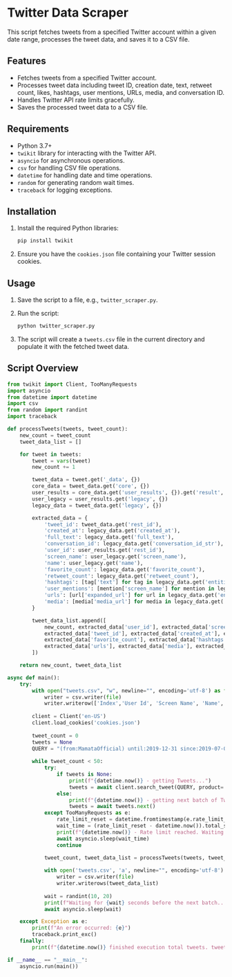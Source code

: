 # Twitter Data Scraper

This script fetches tweets from a specified Twitter account within a given date range, processes the tweet data, and saves it to a CSV file.

## Features

- Fetches tweets from a specified Twitter account.
- Processes tweet data including tweet ID, creation date, text, retweet count, likes, hashtags, user mentions, URLs, media, and conversation ID.
- Handles Twitter API rate limits gracefully.
- Saves the processed tweet data to a CSV file.

## Requirements

- Python 3.7+
- `twikit` library for interacting with the Twitter API.
- `asyncio` for asynchronous operations.
- `csv` for handling CSV file operations.
- `datetime` for handling date and time operations.
- `random` for generating random wait times.
- `traceback` for logging exceptions.

## Installation

1. Install the required Python libraries:

    ```sh
    pip install twikit
    ```

2. Ensure you have the `cookies.json` file containing your Twitter session cookies.

## Usage

1. Save the script to a file, e.g., `twitter_scraper.py`.

2. Run the script:

    ```sh
    python twitter_scraper.py
    ```

3. The script will create a `tweets.csv` file in the current directory and populate it with the fetched tweet data.

## Script Overview

```python
from twikit import Client, TooManyRequests
import asyncio
from datetime import datetime
import csv
from random import randint
import traceback

def processTweets(tweets, tweet_count):
    new_count = tweet_count
    tweet_data_list = []

    for tweet in tweets:
        tweet = vars(tweet)
        new_count += 1

        tweet_data = tweet.get('_data', {})
        core_data = tweet_data.get('core', {})
        user_results = core_data.get('user_results', {}).get('result', {})
        user_legacy = user_results.get('legacy', {})
        legacy_data = tweet_data.get('legacy', {})

        extracted_data = {
            'tweet_id': tweet_data.get('rest_id'),
            'created_at': legacy_data.get('created_at'),
            'full_text': legacy_data.get('full_text'),
            'conversation_id': legacy_data.get('conversation_id_str'),
            'user_id': user_results.get('rest_id'),
            'screen_name': user_legacy.get('screen_name'),
            'name': user_legacy.get('name'),
            'favorite_count': legacy_data.get('favorite_count'),
            'retweet_count': legacy_data.get('retweet_count'),
            'hashtags': [tag['text'] for tag in legacy_data.get('entities', {}).get('hashtags', [])],
            'user_mentions': [mention['screen_name'] for mention in legacy_data.get('entities', {}).get('user_mentions', [])],
            'urls': [url['expanded_url'] for url in legacy_data.get('entities', {}).get('urls', [])],
            'media': [media['media_url'] for media in legacy_data.get('entities', {}).get('media', [])],
        }

        tweet_data_list.append([
            new_count, extracted_data['user_id'], extracted_data['screen_name'], extracted_data['name'],
            extracted_data['tweet_id'], extracted_data['created_at'], extracted_data['full_text'], extracted_data['retweet_count'],
            extracted_data['favorite_count'], extracted_data['hashtags'], extracted_data['user_mentions'],
            extracted_data['urls'], extracted_data['media'], extracted_data['conversation_id']
        ])

    return new_count, tweet_data_list

async def main():
    try:
        with open("tweets.csv", "w", newline="", encoding='utf-8') as file:
            writer = csv.writer(file)
            writer.writerow(['Index','User Id', 'Screen Name', 'Name', 'Tweet Id','Created At', 'Text', 'Retweet Count', 'Likes', 'Hashtags', 'User Mentions', 'Urls', 'Media', 'Conversation Id'])
        
        client = Client('en-US')
        client.load_cookies('cookies.json') 
        
        tweet_count = 0
        tweets = None
        QUERY = "(from:MamataOfficial) until:2019-12-31 since:2019-07-01"
        
        while tweet_count < 50:
            try:
                if tweets is None:
                    print(f"{datetime.now()} - getting Tweets...")
                    tweets = await client.search_tweet(QUERY, product='Latest')
                else:
                    print(f"{datetime.now()} - getting next batch of Tweets...")
                    tweets = await tweets.next()
            except TooManyRequests as e:
                rate_limit_reset = datetime.fromtimestamp(e.rate_limit_reset)
                wait_time = (rate_limit_reset - datetime.now()).total_seconds() + 20
                print(f"{datetime.now()} - Rate limit reached. Waiting for {wait_time} seconds.")
                await asyncio.sleep(wait_time)
                continue

            tweet_count, tweet_data_list = processTweets(tweets, tweet_count)
            
            with open('tweets.csv', 'a', newline="", encoding='utf-8') as file:
                writer = csv.writer(file)
                writer.writerows(tweet_data_list)
            
            wait = randint(10, 20)
            print(f"Waiting for {wait} seconds before the next batch...")
            await asyncio.sleep(wait)

    except Exception as e:
        print(f"An error occurred: {e}")
        traceback.print_exc()
    finally:
        print(f"{datetime.now()} finished execution total tweets. tweet count {tweet_count}")

if __name__ == "__main__":
    asyncio.run(main())
